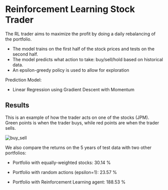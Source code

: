 # Reinforcement Learning Stock Trader

The RL trader aims to maximize the profit by doing a daily rebalancing of the portfolio.

- The model trains on the first half of the stock prices and tests on the second half.
- The model predicts what action to take: buy/sell/hold based on historical data.
- An epsilon-greedy policy is used to allow for exploration

Prediction Model:

- Linear Regression using Gradient Descent with Momentum


## Results
This is an example of how the trader acts on one of the stocks (JPM).\
Green points is when the trader buys, while red points are when the trader sells.

![buy_sell](https://github.com/alexisdpc/RL-Stock-Trader/assets/124795834/c7b14119-690e-4576-bb61-c52dc21c159e)


We also compare the returns on the 5 years of test data with two other portfolios:

- Portfolio with equally-weighted stocks: 30.14 %

- Portfolio with random actions (epsilon=1): 23.57 %

- Portfolio with Reinforcement Learning agent: 188.53 %

